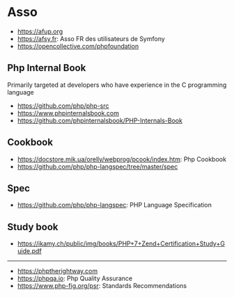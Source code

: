 # Asso

- https://afup.org
- https://afsy.fr: Asso FR des utilisateurs de Symfony
- https://opencollective.com/phpfoundation

## Php Internal Book
Primarily targeted at developers who have experience in the C programming language 
* https://github.com/php/php-src
* https://www.phpinternalsbook.com
* https://github.com/phpinternalsbook/PHP-Internals-Book

## Cookbook
- https://docstore.mik.ua/orelly/webprog/pcook/index.htm: Php Cookbook
- https://github.com/php/php-langspec/tree/master/spec

## Spec
- https://github.com/php/php-langspec: PHP Language Specification

## Study book
* https://ikamy.ch/public/img/books/PHP+7+Zend+Certification+Study+Guide.pdf

---
- https://phptherightway.com
- https://phpqa.io: Php Quality Assurance
- https://www.php-fig.org/psr: Standards Recommendations
